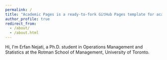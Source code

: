 ```yaml
---
permalink: /
title: "Academic Pages is a ready-to-fork GitHub Pages template for academic personal websites"
author_profile: true
redirect_from: 
  - /about/
  - /about.html
---
```

Hi, I'm Erfan Nejati, a Ph.D. student in Operations Management and Statistics at the Rotman School of Management, University of Toronto.

